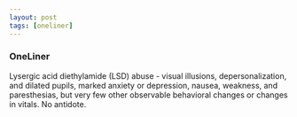 ```yaml
---
layout: post
tags: [oneliner]
---
```



### OneLiner

Lysergic acid diethylamide (LSD) abuse - visual illusions, depersonalization, and dilated pupils, marked anxiety or depression, nausea, weakness, and paresthesias, but very few other observable behavioral changes or changes in vitals. No antidote.
